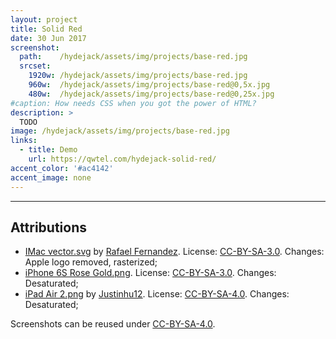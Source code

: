 ```yaml
---
layout: project
title: Solid Red
date: 30 Jun 2017
screenshot:
  path:    /hydejack/assets/img/projects/base-red.jpg
  srcset:
    1920w: /hydejack/assets/img/projects/base-red.jpg
    960w:  /hydejack/assets/img/projects/base-red@0,5x.jpg
    480w:  /hydejack/assets/img/projects/base-red@0,25x.jpg
#caption: How needs CSS when you got the power of HTML?
description: >
  TODO
image: /hydejack/assets/img/projects/base-red.jpg
links:
  - title: Demo
    url: https://qwtel.com/hydejack-solid-red/
accent_color: '#ac4142'
accent_image: none
---
```


***

## Attributions
* [IMac vector.svg](https://commons.wikimedia.org/wiki/File:IMac_vector.svg)
  by [Rafael Fernandez](https://commons.wikimedia.org/wiki/User:TheGoldenBox).
  License: [CC-BY-SA-3.0]. Changes: Apple logo removed, rasterized;
* [iPhone 6S Rose Gold.png](https://commons.wikimedia.org/wiki/File:IPhone_6S_Rose_Gold.png).
  License: [CC-BY-SA-3.0]. Changes: Desaturated;
* [iPad Air 2.png](https://commons.wikimedia.org/wiki/File:IPad_Air_2.png)
  by [Justinhu12](https://commons.wikimedia.org/wiki/User:Justinhu12).
  License: [CC-BY-SA-4.0]. Changes: Desaturated;

Screenshots can be reused under [CC-BY-SA-4.0].

[CC-BY-SA-4.0]: https://creativecommons.org/licenses/by-sa/4.0/
[CC-BY-SA-3.0]: https://creativecommons.org/licenses/by-sa/3.0/

